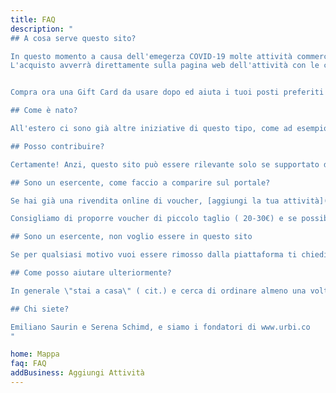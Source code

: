 ```yaml
---
title: FAQ
description: "
## A cosa serve questo sito?

In questo momento a causa dell'emegerza COVID-19 molte attività commerciali sono costrette a chiudere al pubblico, ma i costi fissi rimangono. Vogliamo dare modo di supportare i nostri ristoranti, locali e negozi del 💚 per poter superare questo periodo. Un modo per aiutare può essere acquistare ora un Voucher che si potrà utilizzare quando sarà possibile tornare ad uscire.
L'acquisto avverrà direttamente sulla pagina web dell'attività con le condizioni decise dall'esercente.


Compra ora una Gift Card da usare dopo ed aiuta i tuoi posti preferiti a superare questa emergenza.

## Come è nato?

All'estero ci sono già altre iniziative di questo tipo, come ad esempio negli Stati Uniti: https://saveourfaves.org/ . Abbiamo pensato di fare la stessa cosa anche per il resto del pianeta partendo da Milano.

## Posso contribuire?

Certamente! Anzi, questo sito può essere rilevante solo se supportato dalla community. Se uno dei tuoi posti preferiti non è presente, cerca la pagina dove vende i voucher virtuali [ed inseriscila qua](../poi/add). Oppure se vuoi contribuire a questo sito, trovi tutti i [sorgenti su github](https://github.com/njoylab/helpmybusiness) oppure [contattaci](https://docs.google.com/forms/d/e/1FAIpQLScaTOWhCVtAa641_-dnWr_9OJ-sfGK0QO7sF_MTioPZPD9RtA/viewform).

## Sono un esercente, come faccio a comparire sul portale?

Se hai già una rivendita online di voucher, [aggiungi la tua attività](../poi/add). Se non hai ancora questa possibilità, stiamo cercando di trovare una soluzione. [Nel frattempo, compila questo form](https://docs.google.com/forms/d/e/1FAIpQLScaTOWhCVtAa641_-dnWr_9OJ-sfGK0QO7sF_MTioPZPD9RtA/viewform) e ti contatteremo il prima possibile.

Consigliamo di proporre voucher di piccolo taglio ( 20-30€) e se possibile a condizioni vantaggiose. Se la tua situazione non è di emergenza puoi sempre devolvere parte degli incassi in beneficenza agli ospedali e strutture sanitarie.

## Sono un esercente, non voglio essere in questo sito

Se per qualsiasi motivo vuoi essere rimosso dalla piattaforma ti chiediamo di [scriverci](https://docs.google.com/forms/d/e/1FAIpQLScaTOWhCVtAa641_-dnWr_9OJ-sfGK0QO7sF_MTioPZPD9RtA/viewform).

## Come posso aiutare ulteriormente?

In generale \"stai a casa\" ( cit.) e cerca di ordinare almeno una volta a settimana il delivery online. Ricordati di dare una mancia a chi ti consegna il cibo quando lo ordini.

## Chi siete?

Emiliano Saurin e Serena Schimd, e siamo i fondatori di www.urbi.co
"

home: Mappa
faq: FAQ
addBusiness: Aggiungi Attività
---
```

